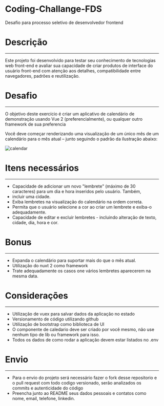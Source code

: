 # Coding-Challange-FDS
Desafio para processo seletivo de desenvolvedor frontend
# Descrição
------
Este projeto foi desenvolvido para testar seu conhecimento de tecnologias web front-end e avaliar sua capacidade de criar produtos de interface do usuário front-end com atenção aos detalhes, compatibilidade entre navegadores, padrões e reutilização.

# Desafio
---
O objetivo deste exercício é criar um aplicativo de calendário de demonstração usando Vue 2 (preferencialmente), ou qualquer outro framework de sua preferencia

Você deve começar renderizando uma visualização de um único mês de um calendário para o mês atual – junto seguindo o padrão da ilustração abaixo:

![calendar](https://i.imgur.com/dyJ8c4i.png)

# Itens necessários
---
- Capacidade de adicionar um novo "lembrete" (máximo de 30 caracteres) para um dia e hora inseridos pelo usuário. Também,
- incluir uma cidade.
- Exiba lembretes na visualização do calendário na ordem correta.
- Permita que o usuário selecione a cor ao criar um lembrete e exiba-o adequadamente.
- Capacidade de editar e excluir lembretes - incluindo alteração de texto, cidade, dia, hora e cor.

# Bonus
---
- Expanda o calendário para suportar mais do que o mês atual.
- Utilização do nuxt 2 como framework
- Trate adequadamente os casos one vários lembretes aparecerem na mesma data.

# Considerações
---
- Utilização de vuex para salvar dados da aplicação no estado
- Versionamento de código utilizando github
- Utilização de bootstrap como biblioteca de UI
- O componente de caledario deve ser criado por você mesmo, não use nenhum tipo de lib ou framework para isso.
- Todos os dados de como rodar a aplicação devem estar listados no .env

# Envio
---
- Para o envio do projeto será necessário fazer o fork desse repositorio e o pull request com todo codigo versionado, serão analizados os commits e autenticidade do código
- Preencha junto ao README seus dados pessoais e contatos como nome, email, telefone, linkedin.
